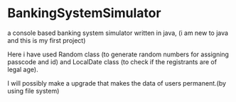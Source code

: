 # BankingSystemSimulator
a console based banking system simulator written in java, (i am new to java and this is my first project)


 Here i have used Random class (to generate random numbers for assigning passcode and id) and LocalDate class (to check if the registrants are of legal age).

 
 I will possibly make a upgrade that makes the data of users permanent.(by using file system)
